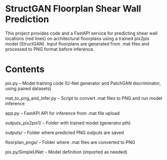 # StructGAN Floorplan Shear Wall Prediction
This project provides code and a FastAPI service for predicting shear wall locations (red lines) on architectural floorplans using a trained pix2pix model (StructGAN).
Input floorplans are generated from .mat files and processed to PNG format before inference.

# Contents
pix.py – Model training code (U-Net generator and PatchGAN discriminator, using paired datasets)

mat_to_png_and_infer.py – Script to convert .mat files to PNG and run model inference

app.py – FastAPI API for inference from .mat file upload

outputs_pix2pix1/ – Folder with trained model (generator.pth)

outputs/ – Folder where predicted PNG outputs are saved

floorplan_pngs/ – Folder where .mat files are converted to PNG

pix.py/SimpleUNet – Model definition (imported as needed)

